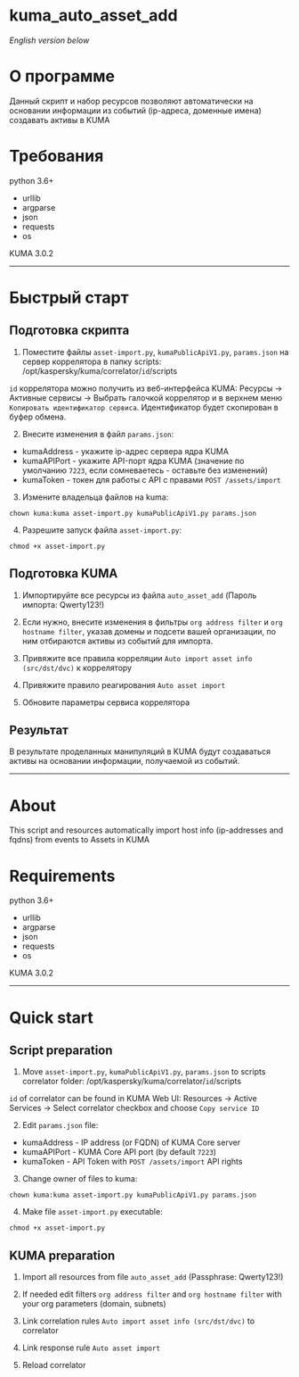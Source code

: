 # kuma_auto_asset_add

_English version below_

# О программе

Данный скрипт и набор ресурсов позволяют автоматически на основании информации из событий (ip-адреса, доменные имена) создавать активы в KUMA

# Требования

python 3.6+
- urllib
- argparse
- json
- requests
- os

KUMA 3.0.2

---

# Быстрый старт

## Подготовка скрипта

1. Поместите файлы `asset-import.py`, `kumaPublicApiV1.py`, `params.json` на сервер коррелятора в папку scripts: /opt/kaspersky/kuma/correlator/`id`/scripts

`id` коррелятора можно получить из веб-интерфейса KUMA: Ресурсы -> Активные сервисы -> Выбрать галочкой коррелятор и в верхнем меню `Копировать идентификатор сервиса`. Идентификатор будет скопирован в буфер обмена.

2. Внесите изменения в файл `params.json`:

- kumaAddress - укажите ip-адрес сервера ядра KUMA
- kumaAPIPort - укажите API-порт ядра KUMA (значение по умолчанию `7223`, если сомневаетесь - оставьте без изменений)
- kumaToken - токен для работы с API с правами `POST /assets/import`

3. Измените владельца файлов на kuma:
```commandline
chown kuma:kuma asset-import.py kumaPublicApiV1.py params.json
```

4. Разрешите запуск файла `asset-import.py`:
```commandline
chmod +x asset-import.py
```

## Подготовка KUMA

1. Импортируйте все ресурсы из файла `auto_asset_add` (Пароль импорта: Qwerty123!)

2. Если нужно, внесите изменения в фильтры `org address filter` и `org hostname filter`, указав домены и подсети вашей организации, по ним отбираются активы из событий для импорта.

3. Привяжите все правила корреляции `Auto import asset info (src/dst/dvc)` к коррелятору

4. Привяжите правило реагирования `Auto asset import`

5. Обновите параметры сервиса коррелятора

## Результат

В результате проделанных манипуляций в KUMA будут создаваться активы на основании информации, получаемой из событий.

---

# About

This script and resources automatically import host info (ip-addresses and fqdns) from events to Assets in KUMA

# Requirements

python 3.6+
- urllib
- argparse
- json
- requests
- os

KUMA 3.0.2

---

# Quick start

## Script preparation

1. Move `asset-import.py`, `kumaPublicApiV1.py`, `params.json` to scripts correlator folder: /opt/kaspersky/kuma/correlator/`id`/scripts

`id` of correlator can be found in KUMA Web UI: Resources -> Active Services -> Select correlator checkbox and choose `Copy service ID`

2. Edit `params.json` file:

- kumaAddress - IP address (or FQDN) of KUMA Core server
- kumaAPIPort - KUMA Core API port (by default `7223`)
- kumaToken - API Token with `POST /assets/import` API rights

3. Change owner of files to kuma:
```commandline
chown kuma:kuma asset-import.py kumaPublicApiV1.py params.json
```

4. Make file `asset-import.py` executable:
```commandline
chmod +x asset-import.py
```

## KUMA preparation

1. Import all resources from file `auto_asset_add` (Passphrase: Qwerty123!)

2. If needed edit filters `org address filter` and `org hostname filter` with your org parameters (domain, subnets)

3. Link correlation rules `Auto import asset info (src/dst/dvc)` to correlator

4. Link response rule `Auto asset import`

5. Reload correlator

